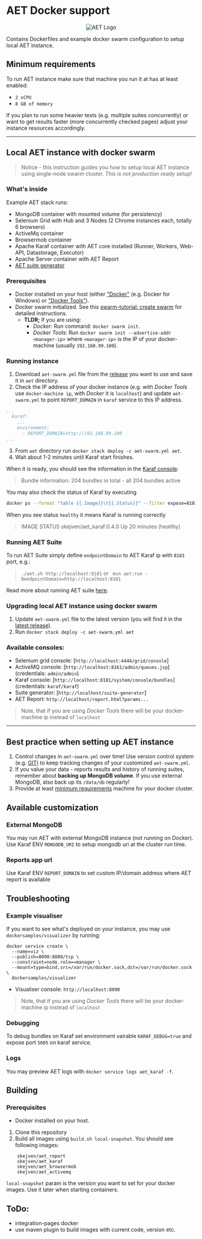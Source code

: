 # AET Docker support
<p align="center">
  <img src="https://raw.githubusercontent.com/Cognifide/aet/master/misc/img/aet-logo-black.png?raw=true" alt="AET Logo"/>
</p>

Contains Dockerfiles and example docker swarm configuration to setup local AET instance.

## Minimum requirements
To run AET instance make sure that machine you run it at has at least enabled:

- `2 vCPU`
- `8 GB of memory`

If you plan to run some heavier tests (e.g. multiple suites concurrently) 
or want to get results faster (more concurrently checked pages) adjust your instance resources accordingly.

---

## Local AET instance with docker swarm
> Notice - this instruction guides you how to setup local AET instance using single-node swarm cluster. 
> *This is not production ready setup!*

### What's inside
Example AET stack runs:
- MongoDB container with mounted volume (for persistency)
- Selenium Grid with Hub and 3 Nodes (2 Chrome instances each, totally 6 browsers)
- ActiveMq container
- Browsermob container
- Apache Karaf container with AET core installed (Runner, Workers, Web-API, Datastorage, Executor)
- Apache Server container with AET Report
- [AET suite generator](https://github.com/m-suchorski/suite-generator/tree/feature/suite)

### Prerequisites
- Docker installed on your host (either ["Docker"](https://docs.docker.com/install/) (e.g. Docker for Windows) 
or ["Docker Tools"](https://docs.docker.com/toolbox/overview/)).
- Docker swarm initialized. 
See this [swarm-tutorial: create swarm](https://docs.docker.com/engine/swarm/swarm-tutorial/create-swarm/) for detailed instructions.
  - **TLDR;** If you are using:
    - *Docker*: Run command: `docker swarm init`.
    - *Docker Tools*: Run `docker swarm init --advertise-addr <manager-ip>` where `<manager-ip>` 
is the IP of your docker-machine (usually `192.168.99.100`).

### Running instance
1. Download `aet-swarm.yml` file from the [release](https://github.com/Skejven/aet-docker/releases)
 you want to use and save it in `aet` directory.
2. Check the IP address of your docker instance (e.g. with *Docker Tools* use `docker-machine ip`, with *Docker* it is `localhost`) 
and update `aet-swarm.yml` to point `REPORT_DOMAIN` in `karaf` service to this IP address.
```yaml
...
  karaf:
    ...
    environment:
      - REPORT_DOMAIN=http://192.168.99.100
...
```
3. From `aet` directory run `docker stack deploy -c aet-swarm.yml aet`.
4. Wait about 1-2 minutes until Karaf start finishes.

When it is ready, you should see the information in the [Karaf console](https://github.com/Skejven/aet-docker#available-consoles):

  > Bundle information: 204 bundles in total - all 204 bundles active

You may also check the status of Karaf by executing

```bash
docker ps --format "table {{.Image}}\t{{.Status}}" --filter expose=8181/tcp
```

When you see status `healthy` it means Karaf is running correctly

> IMAGE                     STATUS
> skejven/aet_karaf:0.4.0   Up 20 minutes (healthy)

### Running AET Suite
To run AET Suite simply define `endpointDomain` to AET Karaf ip with `8181` port, e.g.:
> `./aet.sh http://localhost:8181`
or
> ` mvn aet:run -DendpointDomain=http://localhost:8181`

Read more about running AET suite [here](https://github.com/Cognifide/aet/wiki/RunningSuite).


### Upgrading local AET instance using docker swarm
1. Update `aet-swarm.yml` file to the latest version (you will find it in the [latest release](https://github.com/Skejven/aet-docker/releases/latest)).
2. Run `docker stack deploy -c aet-swarm.yml aet`

### Available consoles:
- Selenium grid console:  [`http://localhost:4444/grid/console`]
- ActiveMQ console: [`http://localhost:8161/admin/queues.jsp`] (credentials: `admin/admin`)
- Karaf console: [`http://localhost:8181/system/console/bundles`] (credentials: `karaf/karaf`)
- Suite generator: [`http://localhost/suite-generator`]
- AET Report: `http://localhost/report.html?params...`
> Note, that if you are using *Docker Tools* there will be your docker-machine ip instead of `localhost`

---

## Best practice when setting up AET instance
1. Control changes in `aet-swarm.yml` over time! Use version control system (e.g. [GIT](https://git-scm.com/)) to keep tracking changes of your customized `aet-swarm.yml`.
2. If you value your data - reports results and history of running suites, remember about **backing up MongoDB volume**. If you use external MongoDB, also back up its `/data/db` regularly!
3. Provide at least [minimum requirements](#minimum-requirements) machine for your docker cluster.

## Available customization
### External MongoDB
You may run AET with external MongoDB instance (not running on Docker). 
Use Karaf ENV `MONGODB_URI` to setup mongodb uri at the cluster run time.

### Reports app url
Use Karaf ENV `REPORT_DOMAIN` to set custom IP/domain address where AET report is available

## Troubleshooting
### Example visualiser
If you want to see what's deployed on your instance, you may use `dockersamples/visualizer` by running:

```
docker service create \
  --name=viz \
  --publish=8090:8080/tcp \
  --constraint=node.role==manager \
  --mount=type=bind,src=/var/run/docker.sock,dst=/var/run/docker.sock \
  dockersamples/visualizer
 ```

- Visualiser console: `http://localhost:8090`
> Note, that if you are using *Docker Tools* there will be your docker-machine ip instead of `localhost`

### Debugging
To debug bundles on Karaf set environment vairable `KARAF_DEBUG=true` and expose port `5005` on karaf service.

### Logs
You may preview AET logs with `docker service logs aet_karaf -f`.


## Building
### Prerequisites
- Docker installed on your host.

1. Clone this repository
2. Build all images using `build.sh local-snapshot`.
You should see following images:
```
    skejven/aet_report
    skejven/aet_karaf
    skejven/aet_browsermob
    skejven/aet_activemq
```

`local-snapshot` param is the version you want to set for your docker images.
Use it later when starting containers.

## ToDo:
- integration-pages docker
- use maven plugin to build images with current code, version etc.
